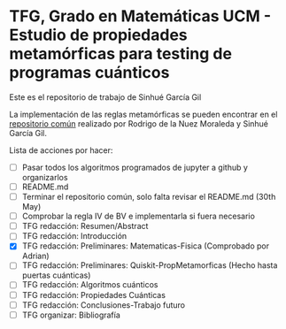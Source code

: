 # TFG, Grado en Matemáticas UCM - Estudio de propiedades metamórficas para testing de programas cuánticos
Este es el repositorio de trabajo de Sinhué García Gil

La implementación de las reglas metamórficas se pueden encontrar en el [repositorio común](https://github.com/rodelanu/TFG.git) realizado por Rodrigo de la Nuez Moraleda y Sinhué García Gil.
<br>

Lista de acciones por hacer:
- [ ] Pasar todos los algoritmos programados de jupyter a github y organizarlos
- [ ] README.md
- [ ] Terminar el repositorio común, solo falta revisar el README.md (30th May)
- [ ] Comprobar la regla IV de BV e implementarla si fuera necesario
- [ ] TFG redacción: Resumen/Abstract
- [ ] TFG redacción: Introducción
- [x] TFG redacción: Preliminares: Matematicas-Fisica (Comprobado por Adrian)
- [ ] TFG redacción: Preliminares: Quiskit-PropMetamorficas (Hecho hasta puertas cuánticas)
- [ ] TFG redacción: Algoritmos cuánticos
- [ ] TFG redacción: Propiedades Cuánticas
- [ ] TFG redacción: Conclusiones-Trabajo futuro
- [ ] TFG organizar: Bibliografía
